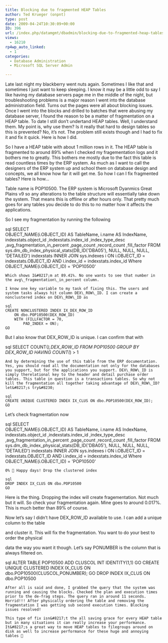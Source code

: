 ```yaml
---
title: Blocking due to fragmented HEAP Tables
author: Ted Krueger (onpnt)
type: post
date: 2009-04-24T10:30:09+00:00
ID: 396
url: /index.php/datamgmt/dbadmin/blocking-due-to-fragmented-heap-tables/
views:
  - 16210
rp4wp_auto_linked:
  - 1
categories:
  - Database Administration
  - Microsoft SQL Server Admin

---
```

Late last night my blackberry went nuts again. Sometimes I like that and sometimes I just want to keep sleeping. I know it may be a little odd to say I like having my database servers page me in the middle of the night, but troubleshooting problems is a major reason I went into the database administration field. Turns out the pages were all about blocking issues. Once I went into the blocks and drilled to batches that were abusing my database server, I found the reason to be a matter of fragmentation on a HEAP table. To date I still don&#8217;t undertand HEAP tables. Well, I understand them. My point is, why use them? Is it really that hard to design tables so this is prevented? No, it&#8217;s not. The problem still exists though and I had to fix it and fix it quick. Here is how I did. 

So I have a HEAP table with about 1 million rows in it. The HEAP table is fragmented to around 89% when I checked my fragementation logs and it bothers me to greatly. This bothers me mostly due to the fact this table is read countless times by the ERP system. As much as I want to call the designers of the ERP system up and school them on database design and concepts, we all know how far it will get me. So how I can I fix fragmented tables? Here is how&#8230;

Table name is POP10500. The ERP system is Microsoft Dyanmics Great Plains v9 so any alterations to the table structure will essentially take down the system. That means this is offline or after hours only. That pretty much goes for any tables you decide to do this to no matter how it affects the applications.

So I see my fragmentation by running the following

sql
SELECT  
	OBJECT_NAME(i.OBJECT_ID) AS TableName,
	i.name AS IndexName,
	indexstats.object_id
	,indexstats.index_id
	,index_type_desc
	,avg_fragmentation_in_percent
	,page_count
	,record_count
	,fill_factor
FROM    
sys.dm_db_index_physical_stats(DB_ID('DBA05'), NULL, NULL, NULL, 'DETAILED') indexstats
INNER JOIN sys.indexes i ON i.OBJECT_ID = indexstats.OBJECT_ID
AND i.index_id = indexstats.index_id
Where OBJECT_NAME(i.OBJECT_ID) = 'POP10500'
```
Which shows I&#8217;m at 89.41%. No one wants to see that number in the avg\_fragmentation\_in_percent column.

I know one key variable to my task of fixing this. The users and system tasks always hit column DEX\_ROW\_ID. I can create a nonclustered index on DEX\_ROW\_ID as

sql
CREATE NONCLUSTERED INDEX IX_DEX_ROW_ID
    ON dbo.POP10500(DEX_ROW_ID)
    WITH (FILLFACTOR = 70,
        PAD_INDEX = ON);
GO
```
But I also know that DEX\_ROW\_ID is unique. I can confirm that with

sql
SELECT COUNT(*),DEX_ROW_ID
FROM POP10500
GROUP BY DEX_ROW_ID
HAVING COUNT(*) > 1
```
And by determining the use of this table from the ERP documentation. Yes, you should read all the documentation not only for the databases you support, but for the applications you support. DEX\_ROW\_ID is simply therelational key to the header and detail purchase order tables. This table in question is a transactions tables. So why not kill the fragmentation all together taking advantage of DEX\_ROW\_ID? let&#8217;s try&#8230;

sql
CREATE UNIQUE CLUSTERED INDEX IX_CLUS ON dbo.POP10500(DEX_ROW_ID);
GO
```
Let&#8217;s check fragmentation now

sql
SELECT  
	OBJECT_NAME(i.OBJECT_ID) AS TableName,
	i.name AS IndexName,
	indexstats.object_id
	,indexstats.index_id
	,index_type_desc
	,avg_fragmentation_in_percent
	,page_count
	,record_count
	,fill_factor
FROM    
sys.dm_db_index_physical_stats(DB_ID('DBA05'), NULL, NULL, NULL, 'DETAILED') indexstats
INNER JOIN sys.indexes i ON i.OBJECT_ID = indexstats.OBJECT_ID
AND i.index_id = indexstats.index_id
Where OBJECT_NAME(i.OBJECT_ID) = 'POP10500'
```
0% 🙂 Happy days! Drop the clustered index

sql
DROP INDEX IX_CLUS ON dbo.POP10500
GO
```
Here is the thing. Dropping the index will create fragementation. Not much but it will. So check your fragmentation again. Mine goes to around 0.017%. This is much better than 89% of course.

Now let&#8217;s say I didn&#8217;t have DEX\_ROW\_ID available to use. I can add a unique column to the table
  
and cluster it. This will fix the fragmentation. You want to do your best to order the physical
  
data the way you want it though. Let&#8217;s say PONUMBER is the column that is always filtered on.

sql
ALTER TABLE POP10500
	ADD CLUSCOL INT IDENTITY(1,1)
GO
CREATE UNIQUE CLUSTERED INDEX IX_CLUS ON dbo.POP10500(CLUSCOL,PONUMBER);
GO
DROP INDEX IX_CLUS ON dbo.POP10500
```
After all is said and done, I grabbed the query that the system was running and causing the blocks. Checked the plan and execution times prior to the de-frag steps. The query ran in around 11 seconds. Horrid!!! After physically ordering the table and removing the fragmentation I was getting sub second execution times. Blocking issues resolved!

This type of fix isn&#8217;t the all saving grace for every HEAP table but in many situations it can really increase your performance. It&#8217;s a great way to move HEAP tables to filegroups around on disk as well to increase performance for these huge and annoying tables 🙂